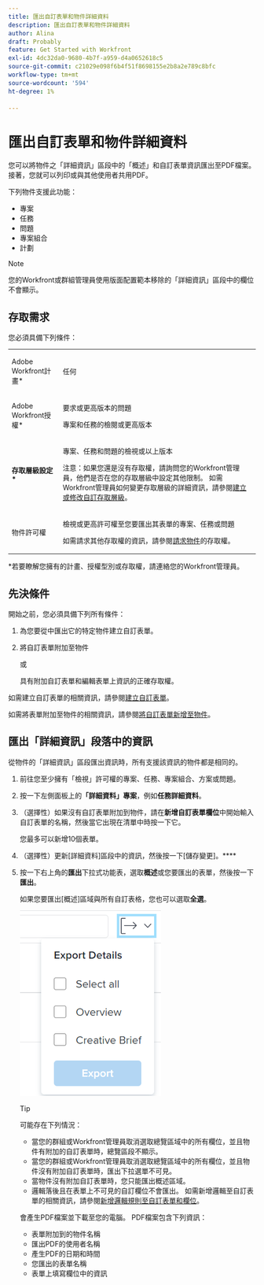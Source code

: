 ```yaml
---
title: 匯出自訂表單和物件詳細資料
description: 匯出自訂表單和物件詳細資料
author: Alina
draft: Probably
feature: Get Started with Workfront
exl-id: 4dc32da0-9680-4b7f-a959-d4a0652618c5
source-git-commit: c21029e098f6b4f51f8698155e2b8a2e789c8bfc
workflow-type: tm+mt
source-wordcount: '594'
ht-degree: 1%

---
```


# 匯出自訂表單和物件詳細資料

您可以將物件之「詳細資訊」區段中的「概述」和自訂表單資訊匯出至PDF檔案。 接著，您就可以列印或與其他使用者共用PDF。

下列物件支援此功能：

* 專案
* 任務
* 問題
* 專案組合
* 計劃

<!--
* Billing records</p> <p>After you open a billing record on a project, you can use the Details area to attach a custom form to the record and fill it out. You can also export billing record information from the Details area.</p> </li>
  -->

>[!NOTE]
>
>您的Workfront或群組管理員使用版面配置範本移除的「詳細資訊」區段中的欄位不會顯示。

## 存取需求

您必須具備下列條件：

<table style="table-layout:auto"> 
 <col> 
 <col> 
 <tbody> 
  <tr> 
   <td role="rowheader"> <p>Adobe Workfront計畫*</p> </td> 
   <td>任何</td> 
  </tr> 
  <tr> 
   <td role="rowheader"> <p>Adobe Workfront授權*</p> </td> 
   <td> <p>要求或更高版本的問題</p> <p>專案和任務的檢閱或更高版本</p> </td> 
  </tr> 
  <tr data-mc-conditions=""> 
   <td role="rowheader"><strong>存取層級設定*</strong> </td> 
   <td> <p>專案、任務和問題的檢視或以上版本</p> <p>注意：如果您還是沒有存取權，請詢問您的Workfront管理員，他們是否在您的存取層級中設定其他限制。 如需Workfront管理員如何變更存取層級的詳細資訊，請參閱<a href="../../administration-and-setup/add-users/configure-and-grant-access/create-modify-access-levels.md" class="MCXref xref">建立或修改自訂存取層級</a>。</p> </td> 
  </tr> 
  <tr data-mc-conditions=""> 
   <td role="rowheader"> <p>物件許可權</p> </td> 
   <td> <p>檢視或更高許可權至您要匯出其表單的專案、任務或問題</p> <p>如需請求其他存取權的資訊，請參閱<a href="../../workfront-basics/grant-and-request-access-to-objects/request-access.md" class="MCXref xref">請求物件</a>的存取權。</p> </td> 
  </tr> 
 </tbody> 
</table>

&#42;若要瞭解您擁有的計畫、授權型別或存取權，請連絡您的Workfront管理員。

## 先決條件

開始之前，您必須具備下列所有條件：

1. 為您要從中匯出它的特定物件建立自訂表單。
1. 將自訂表單附加至物件

   或

   具有附加自訂表單和編輯表單上資訊的正確存取權。

如需建立自訂表單的相關資訊，請參閱[建立自訂表單](/help/quicksilver/administration-and-setup/customize-workfront/create-manage-custom-forms/form-designer/design-a-form/design-a-form.md)。

如需將表單附加至物件的相關資訊，請參閱[將自訂表單新增至物件](../../workfront-basics/work-with-custom-forms/add-a-custom-form-to-an-object.md)。

## 匯出「詳細資訊」段落中的資訊

從物件的「詳細資訊」區段匯出資訊時，所有支援該資訊的物件都是相同的。

1. 前往您至少擁有「檢視」許可權的專案、任務、專案組合、方案或問題。
1. 按一下左側面板上的&#x200B;**「詳細資料」專案**，例如&#x200B;**任務詳細資料**。
1. （選擇性）如果沒有自訂表單附加到物件，請在&#x200B;**新增自訂表單欄位**&#x200B;中開始輸入自訂表單的名稱，然後當它出現在清單中時按一下它。

   您最多可以新增10個表單。

1. （選擇性）更新[詳細資料]區段中的資訊，然後按一下[儲存變更]。****
1. 按一下右上角的&#x200B;**匯出**&#x200B;下拉式功能表，選取&#x200B;**概述**&#x200B;或您要匯出的表單，然後按一下&#x200B;**匯出**。

   如果您要匯出[概述]區域與所有自訂表格，您也可以選取&#x200B;**全選**。

   ![](assets/export-custom-form-button-menu.png)

   >[!TIP]
   >
   >可能存在下列情況：
   >
   >   * 當您的群組或Workfront管理員取消選取總覽區域中的所有欄位，並且物件有附加的自訂表單時，總覽區段不顯示。
   >   * 當您的群組或Workfront管理員取消選取總覽區域中的所有欄位，並且物件沒有附加自訂表單時，匯出下拉選單不可見。
   >   * 當物件沒有附加自訂表單時，您只能匯出概述區域。
   >   * 邏輯落後且在表單上不可見的自訂欄位不會匯出。 如需新增邏輯至自訂表單的相關資訊，請參閱[新增邏輯規則至自訂表單和欄位](/help/quicksilver/administration-and-setup/customize-workfront/create-manage-custom-forms/form-designer/design-a-form/display-skip-logic-form-designer.md)。

   會產生PDF檔案並下載至您的電腦。 PDF檔案包含下列資訊：

   * 表單附加到的物件名稱
   * 匯出PDF的使用者名稱
   * 產生PDF的日期和時間
   * 您匯出的表單名稱
   * 表單上填寫欄位中的資訊
